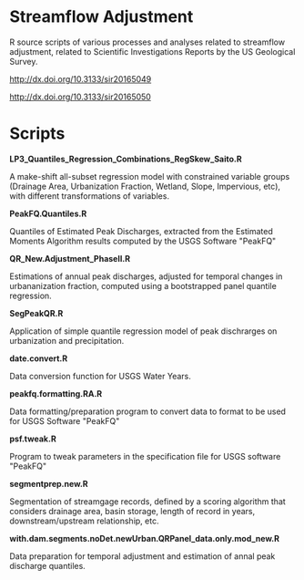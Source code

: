 # Streamflow Adjustment

R source scripts of various processes and analyses related to streamflow adjustment, related to Scientific Investigations Reports by the US Geological Survey.

http://dx.doi.org/10.3133/sir20165049

http://dx.doi.org/10.3133/sir20165050



# Scripts 

**LP3_Quantiles_Regression_Combinations_RegSkew_Saito.R**

A make-shift all-subset regression model with constrained variable groups (Drainage Area, Urbanization Fraction, Wetland, Slope, Impervious, etc),
 with different transformations of variables.
 

  
  

**PeakFQ.Quantiles.R**

Quantiles of Estimated Peak Discharges, extracted from the Estimated Moments Algorithm results computed by the USGS Software "PeakFQ"


**QR_New.Adjustment_PhaseII.R**



Estimations of annual peak discharges, adjusted for temporal changes in urbananization fraction, computed using a bootstrapped panel quantile regression.


**SegPeakQR.R**

Application of simple quantile regression model of peak dischrarges on urbanization and precipitation.

**date.convert.R**

Data conversion function for USGS Water Years.


**peakfq.formatting.RA.R**

Data formatting/preparation program to convert data to format to be used for USGS Software "PeakFQ"


**psf.tweak.R**

Program to tweak parameters in the specification file for USGS software "PeakFQ"


**segmentprep.new.R**

Segmentation of streamgage records, defined by a scoring algorithm that considers drainage area, basin storage, length of record in years, downstream/upstream relationship, etc.

**with.dam.segments.noDet.newUrban.QRPanel_data.only.mod_new.R**

Data preparation for temporal adjustment and estimation of annal peak discharge quantiles.


